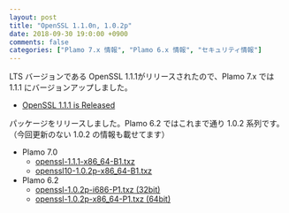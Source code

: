 ```yaml
---
layout: post
title: "OpenSSL 1.1.0n, 1.0.2p"
date: 2018-09-30 19:0:00 +0900
comments: false
categories: ["Plamo 7.x 情報", "Plamo 6.x 情報", "セキュリティ情報"]
---
```


LTS バージョンである OpenSSL 1.1.1がリリースされたので、Plamo 7.x では 1.1.1 にバージョンアップしました。

* [OpenSSL 1.1.1 is Released](https://www.openssl.org/blog/blog/2018/09/11/release111/)

パッケージをリリースしました。Plamo 6.2 ではこれまで通り 1.0.2 系列です。（今回更新のない 1.0.2 の情報も載せてます）

* Plamo 7.0
  * [openssl-1.1.1-x86_64-B1.txz](http://repository.plamolinux.org/pub/linux/Plamo/Plamo-7.x/x86_64/plamo/00_base/openssl-1.1.1-x86_64-B1.txz)
  * [openssl10-1.0.2p-x86_64-B1.txz](http://repository.plamolinux.org/pub/linux/Plamo/Plamo-7.x/x86_64/plamo/00_base/openssl10-1.0.2p-x86_64-B1.txz)
* Plamo 6.2
  * [openssl-1.0.2p-i686-P1.txz (32bit)](ftp://plamo.linet.gr.jp/pub/Plamo-6.x/x86/plamo/00_base/openssl-1.0.2p-i686-P1.txz)
  * [openssl-1.0.2p-x86_64-P1.txz (64bit)](ftp://plamo.linet.gr.jp/pub/Plamo-6.x/x86_64/plamo/00_base/openssl-1.0.2p-x86_64-P1.txz)
